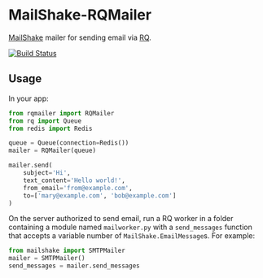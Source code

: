# MailShake-RQMailer

[MailShake](https://github.com/jpscaletti/MailShake) mailer for sending email
via [RQ](http://python-rq.org/).

[![Build Status](https://travis-ci.org/RobbieClarken/MailShake-RQMailer.svg?branch=master)](https://travis-ci.org/RobbieClarken/MailShake-RQMailer)

## Usage

In your app:

```python
from rqmailer import RQMailer
from rq import Queue
from redis import Redis

queue = Queue(connection=Redis())
mailer = RQMailer(queue)

mailer.send(
    subject='Hi',
    text_content='Hello world!',
    from_email='from@example.com',
    to=['mary@example.com', 'bob@example.com']
)
```

On the server authorized to send email, run a RQ worker in a folder containing
a module named `mailworker.py` with a `send_messages` function that accepts a
variable number of `MailShake.EmailMessage`s. For example:

```python
from mailshake import SMTPMailer
mailer = SMTPMailer()
send_messages = mailer.send_messages
```
